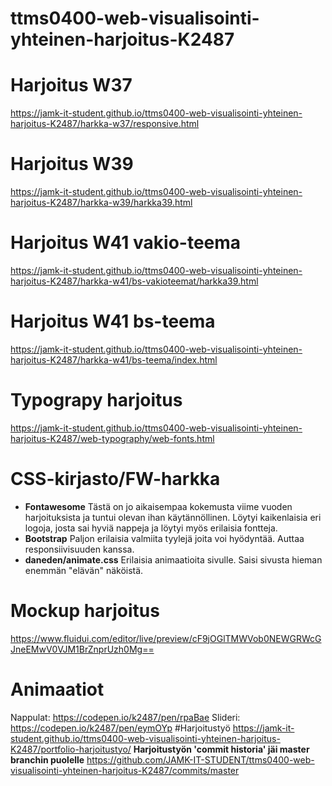 # ttms0400-web-visualisointi-yhteinen-harjoitus-K2487
# Harjoitus W37
https://jamk-it-student.github.io/ttms0400-web-visualisointi-yhteinen-harjoitus-K2487/harkka-w37/responsive.html
# Harjoitus W39
https://jamk-it-student.github.io/ttms0400-web-visualisointi-yhteinen-harjoitus-K2487/harkka-w39/harkka39.html
# Harjoitus W41 vakio-teema
https://jamk-it-student.github.io/ttms0400-web-visualisointi-yhteinen-harjoitus-K2487/harkka-w41/bs-vakioteemat/harkka39.html
# Harjoitus W41 bs-teema
https://jamk-it-student.github.io/ttms0400-web-visualisointi-yhteinen-harjoitus-K2487/harkka-w41/bs-teema/index.html
# Typograpy harjoitus
https://jamk-it-student.github.io/ttms0400-web-visualisointi-yhteinen-harjoitus-K2487/web-typography/web-fonts.html
# CSS-kirjasto/FW-harkka
* **Fontawesome**
Tästä on jo aikaisempaa kokemusta viime vuoden harjoituksista ja tuntui olevan ihan käytännöllinen. Löytyi kaikenlaisia eri logoja, josta sai hyviä nappeja ja löytyi myös erilaisia fontteja.
* **Bootstrap**
Paljon erilaisia valmiita tyylejä joita voi hyödyntää. Auttaa responsiivisuuden kanssa.
* **daneden/animate.css**
Erilaisia animaatioita sivulle. Saisi sivusta hieman enemmän "elävän" näköistä.
# Mockup harjoitus
https://www.fluidui.com/editor/live/preview/cF9jOGlTMWVob0NEWGRWcGJneEMwV0VJM1BrZnprUzh0Mg==
# Animaatiot
Nappulat: https://codepen.io/k2487/pen/rpaBae
Slideri: https://codepen.io/k2487/pen/eymOYp
#Harjoitustyö
https://jamk-it-student.github.io/ttms0400-web-visualisointi-yhteinen-harjoitus-K2487/portfolio-harjoitustyo/
**Harjoitustyön 'commit historia' jäi master branchin puolelle**
https://github.com/JAMK-IT-STUDENT/ttms0400-web-visualisointi-yhteinen-harjoitus-K2487/commits/master
